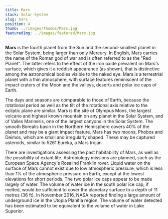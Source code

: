 ```yaml
---
title: Mars
stack: Solar-System
slug: mars
position: 4
thumb: ../images/thumbs/Mars.jpg
featuredImg: ../images/featured/Mars.jpg 
---
```


**Mars** is the fourth planet from the Sun and the second-smallest planet in the Solar System, being larger than only Mercury. In English, Mars carries the name of the Roman god of war and is often referred to as the "Red Planet". The latter refers to the effect of the iron oxide prevalent on Mars's surface, which gives it a reddish appearance (as shown), that is distinctive among the astronomical bodies visible to the naked eye. Mars is a terrestrial planet with a thin atmosphere, with surface features reminiscent of the impact craters of the Moon and the valleys, deserts and polar ice caps of Earth.

The days and seasons are comparable to those of Earth, because the rotational period as well as the tilt of the rotational axis relative to the ecliptic plane are similar. Mars is the site of Olympus Mons, the largest volcano and highest known mountain on any planet in the Solar System, and of Valles Marineris, one of the largest canyons in the Solar System. The smooth Borealis basin in the Northern Hemisphere covers 40% of the planet and may be a giant impact feature. Mars has two moons, Phobos and Deimos, which are small and irregularly shaped. These may be captured asteroids, similar to 5261 Eureka, a Mars trojan.

There are investigations assessing the past habitability of Mars, as well as the possibility of extant life. Astrobiology missions are planned, such as the European Space Agency's Rosalind Franklin rover. Liquid water on the surface of Mars cannot exist due to low atmospheric pressure, which is less than 1% of the atmospheric pressure on Earth, except at the lowest elevations for short periods.  The two polar ice caps appear to be made largely of water. The volume of water ice in the south polar ice cap, if melted, would be sufficient to cover the planetary surface to a depth of 11 metres (36 ft). In November 2016, NASA reported finding a large amount of underground ice in the Utopia Planitia region. The volume of water detected has been estimated to be equivalent to the volume of water in Lake Superior.